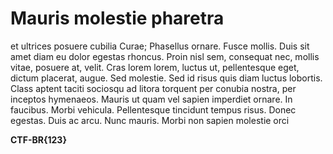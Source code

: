 # Mauris molestie pharetra

et ultrices posuere cubilia Curae; Phasellus ornare. Fusce mollis. Duis sit amet diam eu dolor egestas rhoncus. Proin nisl sem, consequat nec, mollis vitae, posuere at, velit. Cras lorem lorem, luctus ut, pellentesque eget, dictum placerat, augue. Sed molestie. Sed id risus quis diam luctus lobortis. Class aptent taciti sociosqu ad litora torquent per conubia nostra, per inceptos hymenaeos. Mauris ut quam vel sapien imperdiet ornare. In faucibus. Morbi vehicula. Pellentesque tincidunt tempus risus. Donec egestas. Duis ac arcu. Nunc mauris. Morbi non sapien molestie orci

**CTF-BR{123}**
